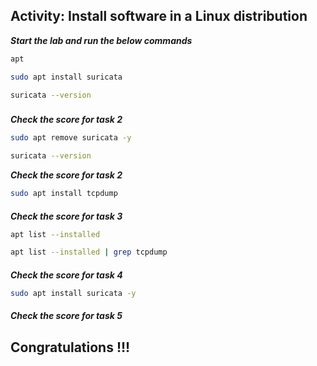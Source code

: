 ##  Activity: Install software in a Linux distribution




***Start the lab and run the below commands***


```bash
apt

sudo apt install suricata

suricata --version
```
###

***Check the score for task 2***

```bash
sudo apt remove suricata -y

suricata --version
```

***Check the score for task 2***

```bash
sudo apt install tcpdump
```
####
***Check the score for task 3***


```bash
apt list --installed

apt list --installed | grep tcpdump
```

####
***Check the score for task 4***

```bash
sudo apt install suricata -y
```
####
***Check the score for task 5***

###
## Congratulations !!!

